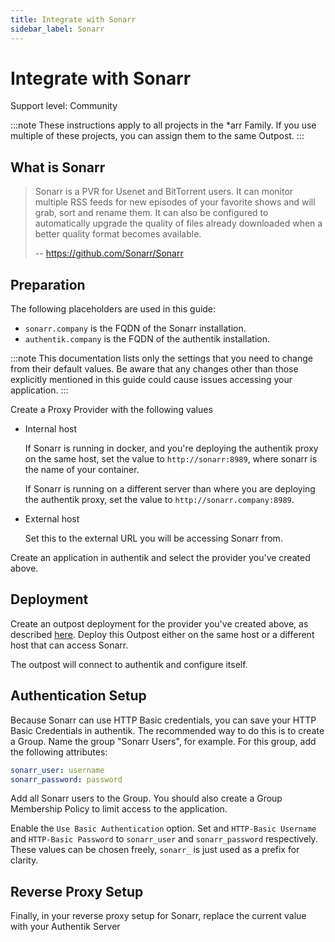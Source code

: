 ```yaml
---
title: Integrate with Sonarr
sidebar_label: Sonarr
---
```


# Integrate with Sonarr

<span class="badge badge--secondary">Support level: Community</span>

:::note
These instructions apply to all projects in the \*arr Family. If you use multiple of these projects, you can assign them to the same Outpost.
:::

## What is Sonarr

> Sonarr is a PVR for Usenet and BitTorrent users. It can monitor multiple RSS feeds for new episodes of your favorite shows and will grab, sort and rename them. It can also be configured to automatically upgrade the quality of files already downloaded when a better quality format becomes available.
>
> -- https://github.com/Sonarr/Sonarr

## Preparation

The following placeholders are used in this guide:

- `sonarr.company` is the FQDN of the Sonarr installation.
- `authentik.company` is the FQDN of the authentik installation.

:::note
This documentation lists only the settings that you need to change from their default values. Be aware that any changes other than those explicitly mentioned in this guide could cause issues accessing your application.
:::

Create a Proxy Provider with the following values

- Internal host

    If Sonarr is running in docker, and you're deploying the authentik proxy on the same host, set the value to `http://sonarr:8989`, where sonarr is the name of your container.

    If Sonarr is running on a different server than where you are deploying the authentik proxy, set the value to `http://sonarr.company:8989`.

- External host

    Set this to the external URL you will be accessing Sonarr from.

Create an application in authentik and select the provider you've created above.

## Deployment

Create an outpost deployment for the provider you've created above, as described [here](https://docs.goauthentik.io/docs/add-secure-apps/outposts/). Deploy this Outpost either on the same host or a different host that can access Sonarr.

The outpost will connect to authentik and configure itself.

## Authentication Setup

Because Sonarr can use HTTP Basic credentials, you can save your HTTP Basic Credentials in authentik. The recommended way to do this is to create a Group. Name the group "Sonarr Users", for example. For this group, add the following attributes:

```yaml
sonarr_user: username
sonarr_password: password
```

Add all Sonarr users to the Group. You should also create a Group Membership Policy to limit access to the application.

Enable the `Use Basic Authentication` option. Set and `HTTP-Basic Username` and `HTTP-Basic Password` to `sonarr_user` and `sonarr_password` respectively. These values can be chosen freely, `sonarr_` is just used as a prefix for clarity.

## Reverse Proxy Setup

Finally, in your reverse proxy setup for Sonarr, replace the current value with your Authentik Server
